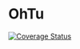 # OhTu
[![Coverage Status](https://coveralls.io/repos/github/Hecarrah/OhTu/badge.svg?branch=master)](https://coveralls.io/github/Hecarrah/OhTu?branch=master)